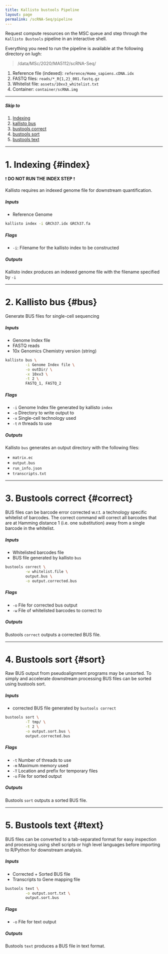 ```yaml
---
title: Kallisto bustools Pipeline
layout: page
permalink: /scRNA-Seq/pipeline
---
```


Request compute resources on the MSC queue and step through the `Kallisto Bustools` pipeline in an interactive shell.  

Everything you need to run the pipeline is available at the following directory on lugh:

> /data/MSc/2020/MA5112/scRNA-Seq/

1. Reference file (indexed): `reference/Homo_sapiens.cDNA.idx`
2. FASTQ files: `reads/*_R{1,2}_001.fastq.gz`
3. Whitelist file: `assets/10xv3_whitelist.txt`
4. Container: `container/scRNA.img`

***

##### Skip to
1. [Indexing](#index)
2. [kallisto bus](#bus)
3. [bustools correct](#correct)
4. [bustools sort](#sort)
5. [bustools text](#text)

***

# 1. Indexing {#index}

:heavy_exclamation_mark: **DO NOT RUN THE INDEX STEP** :heavy_exclamation_mark:

Kallisto requires an indexed genome file for downstream quantification.

##### *Inputs*
- Reference Genome

```bash
kallisto index -i GRCh37.idx GRCh37.fa
```

##### *Flags*
* `-i`: Filename for the kallisto index to be constructed

##### *Outputs*
Kallisto index produces an indexed genome file with the filename specified by `-i`

***

# 2. Kallisto bus {#bus}
Generate BUS files for single-cell sequencing

##### *Inputs*
- Genome Index file
- FASTQ reads
- 10x Genomics Chemistry version (string)

```bash
kallisto bus \
         -i Genome Index file \
         -o outDir/ \
         -x 10xv3 \
         -t 2 \
         FASTQ_1, FASTQ_2
```

##### *Flags*
* `-i` Genome Index file generated by kallisto `index`
* `-o` Directory to write output to
* `-x` Single-cell technology used
* `-t` *n* threads to use

##### *Outputs*
Kallisto `bus` generates an output directory with the following files:

- `matrix.ec`
- `output.bus`
- `run_info.json`
- `transcripts.txt`

***

# 3. Bustools correct {#correct}
BUS files can be barcode error corrected w.r.t. a technology specific whitelist of barcodes. The correct command will correct all barcodes that are at Hamming distance 1 (i.e. one substitution) away from a single barcode in the whitelist.

##### *Inputs*
- Whitelisted barcodes file
- BUS file generated by kallisto `bus`

```bash
bustools correct \
         -w whitelist.file \
         output.bus \
         -o output.corrected.bus
```

##### *Flags*
- `-o` File for corrected bus output
- `-w` File of whitelisted barcodes to correct to

##### *Outputs*
Bustools `correct` outputs a corrected BUS file.

***

# 4. Bustools sort {#sort}
Raw BUS output from pseudoalignment programs may be unsorted. To simply and accelerate downstream processing BUS files can be sorted using bustools sort.

##### *Inputs*
- corrected BUS file generated by `bustools correct`

```bash
bustools sort \
         -T tmp/ \
         -t 2 \
         -o output.sort.bus \
         output.corrected.bus
```

##### *Flags*
- `-t` Number of threads to use
- `-m` Maximum memory used
- `-T` Location and prefix for temporary files
- `-o` File for sorted output

##### *Outputs*
Bustools `sort` outputs a sorted BUS file.

***

# 5. Bustools text {#text}
BUS files can be converted to a tab-separated format for easy inspection and processing using shell scripts or high level languages before importing to R/Python for downstream analysis.

##### *Inputs*
- Corrected + Sorted BUS file
- Transcripts to Gene mapping file

```bash
bustools text \
         -o output.sort.txt \
         output.sort.bus
```

##### *Flags*
- `-o` File for text output

##### *Outputs*
Bustools `text` produces a BUS file in text format.
